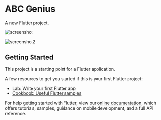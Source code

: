 # ABC Genius

A new Flutter project.

![screenshot](https://user-images.githubusercontent.com/73191264/111752718-11469680-88bc-11eb-9e00-8ae00f7cd724.png)

![screenshot2](https://user-images.githubusercontent.com/73191264/111752771-1e638580-88bc-11eb-8755-36cdc89d37f2.png)

## Getting Started

This project is a starting point for a Flutter application.

A few resources to get you started if this is your first Flutter project:

- [Lab: Write your first Flutter app](https://flutter.dev/docs/get-started/codelab)
- [Cookbook: Useful Flutter samples](https://flutter.dev/docs/cookbook)

For help getting started with Flutter, view our
[online documentation](https://flutter.dev/docs), which offers tutorials,
samples, guidance on mobile development, and a full API reference.

